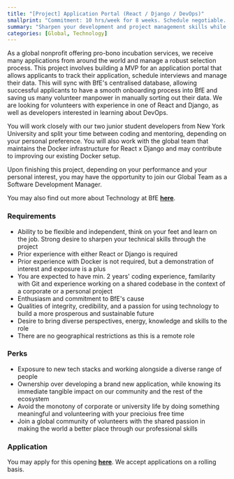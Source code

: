 ```yaml
---
title: "[Project] Application Portal (React / Django / DevOps)"
smallprint: "Commitment: 10 hrs/week for 8 weeks. Schedule negotiable. Prior experience preferred."
summary: "Sharpen your development and project management skills while creating lasting social impact" # this will be visible on platforms like LinkedIn when sharing
categories: [Global, Technology]
---
```


As a global nonprofit offering pro-bono incubation services, we receive many applications from around the world and manage a robust selection process. This project involves building a MVP for an application portal that allows applicants to track their application, schedule interviews and manage their data. This will sync with BfE's centralised database, allowing successful applicants to have a smooth onboarding process into BfE and saving us many volunteer manpower in manually sorting out their data. We are looking for volunteers with experience in one of React and Django, as well as developers interested in learning about DevOps.

You will work closely with our two junior student developers from New York University and split your time between coding and mentoring, depending on your personal preference. You will also work with the global team that maintains the Docker infrastructure for React x Django and may contribute to improving our existing Docker setup. 

Upon finishing this project, depending on your performance and your personal interest, you may have the opportunity to join our Global Team as a Software Development Manager.

You may also find out more about Technology at BfE [**here**](https://tech.bridgesforenterprise.com).

### Requirements
- Ability to be flexible and independent, think on your feet and learn on the job. Strong desire to sharpen your technical skills through the project
- Prior experience with either React or Django is required
- Prior experience with Docker is not required, but a demonstration of interest and exposure is a plus
- You are expected to have min. 2 years' coding experience, familarity with Git and experience working on a shared codebase in the context of a corporate or a personal project
- Enthusiasm and commitment to BfE's cause
- Qualities of integrity, credibility, and a passion for using technology to build a more prosperous and sustainable future
- Desire to bring diverse perspectives, energy, knowledge and skills to the role
- There are no geographical restrictions as this is a remote role

### Perks
- Exposure to new tech stacks and working alongside a diverse range of people
- Ownership over developing a brand new application, while knowing its immediate tangible impact on our community and the rest of the ecosystem 
- Avoid the monotony of corporate or university life by doing something meaningful and volunteering with your precioius free time
- Join a global community of volunteers with the shared passion in making the world a better place through our professional skills

### Application
You may apply for this opening [**here**](https://forms.gle/RpyaEKcxZY14wW6F8). We accept applications on a rolling basis.
